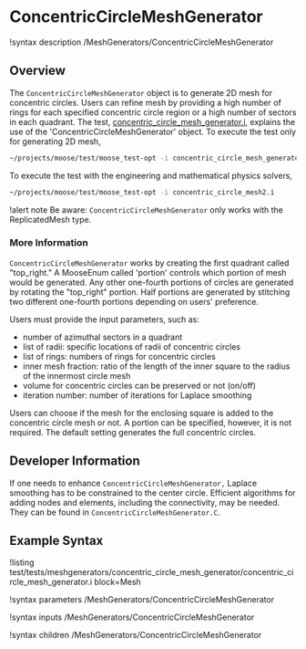 # ConcentricCircleMeshGenerator

!syntax description /MeshGenerators/ConcentricCircleMeshGenerator

## Overview

The `ConcentricCircleMeshGenerator` object is to generate 2D mesh for concentric circles. Users can refine mesh by providing a high number of rings for each specified concentric circle region or a high number of sectors in each quadrant. The test, [concentric_circle_mesh_generator.i](test/tests/meshgenerators/concentric_circle_mesh_generator/concentric_circle_mesh_generator.i), explains the use of the 'ConcentricCircleMeshGenerator' object. To execute the test only for generating 2D mesh,

```bash
~/projects/moose/test/moose_test-opt -i concentric_circle_mesh_generator.i --mesh-only
```

To execute the test with the engineering and mathematical physics solvers,

```bash
~/projects/moose/test/moose_test-opt -i concentric_circle_mesh2.i
```

!alert note
Be aware: `ConcentricCircleMeshGenerator` only works with the ReplicatedMesh type.

### More Information

`ConcentricCircleMeshGenerator` works by creating the first quadrant called "top_right." A MooseEnum called 'portion' controls which portion of mesh would be generated. Any other one-fourth portions of circles are generated by rotating the "top_right" portion. Half portions are generated by stitching two different one-fourth portions depending on users' preference.

Users must provide the input parameters, such as:
- number of azimuthal sectors in a quadrant
- list of radii: specific locations of radii of concentric circles
- list of rings: numbers of rings for concentric circles
- inner mesh fraction: ratio of the length of the inner square to the radius of the innermost circle mesh
- volume for concentric circles can be preserved or not (on/off)
- iteration number: number of iterations for Laplace smoothing

Users can choose if the mesh for the enclosing square is added to the concentric circle mesh or not. A portion can be specified, however, it is not required. The default setting generates the full concentric circles.

## Developer Information

If one needs to enhance `ConcentricCircleMeshGenerator,` Laplace smoothing has to be constrained to the center circle. Efficient algorithms for adding nodes and elements, including the connectivity, may be needed. They can be found in `ConcentricCircleMeshGenerator.C`.  

## Example Syntax

!listing test/tests/meshgenerators/concentric_circle_mesh_generator/concentric_circle_mesh_generator.i block=Mesh

!syntax parameters /MeshGenerators/ConcentricCircleMeshGenerator

!syntax inputs /MeshGenerators/ConcentricCircleMeshGenerator

!syntax children /MeshGenerators/ConcentricCircleMeshGenerator
